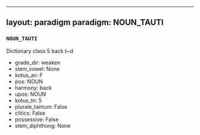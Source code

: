 
---
layout: paradigm
paradigm: NOUN_TAUTI
---
### ` NOUN_TAUTI `

Dictionary class 5 back t~d
* grade_dir: weaken
* stem_vowel: None
* kotus_av: F
* pos: NOUN
* harmony: back
* upos: NOUN
* kotus_tn: 5
* plurale_tantum: False
* clitics: False
* possessive: False
* stem_diphthong: None
